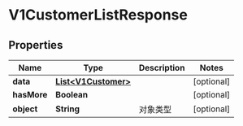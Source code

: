 
# V1CustomerListResponse

## Properties
Name | Type | Description | Notes
------------ | ------------- | ------------- | -------------
**data** | [**List&lt;V1Customer&gt;**](V1Customer.md) |  |  [optional]
**hasMore** | **Boolean** |  |  [optional]
**object** | **String** | 对象类型 |  [optional]



